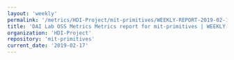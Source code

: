 ```yaml
---
layout: 'weekly'
permalink: '/metrics/HDI-Project/mit-primitives/WEEKLY-REPORT-2019-02-17'
title: 'DAI Lab OSS Metrics Metrics report for mit-primitives | WEEKLY-REPORT-2019-02-17'
organization: 'HDI-Project'
repository: 'mit-primitives'
current_date: '2019-02-17'
---
```

